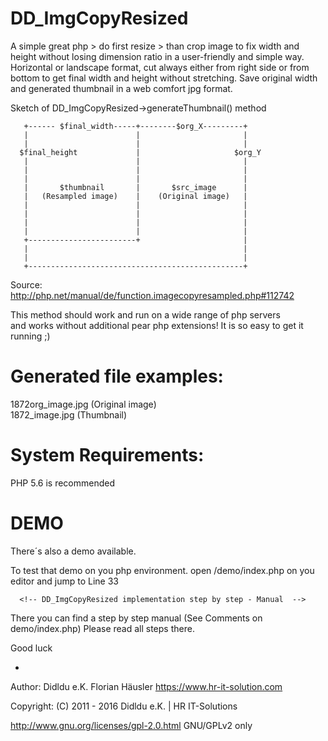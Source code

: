 # DD_ImgCopyResized
A simple great php > do first resize > than crop image to fix width and height without losing dimension ratio in a user-friendly and simple way.
Horizontal or landscape format, cut always either from right side or from bottom to get final width and height without stretching.
Save original width and generated thumbnail in a web comfort jpg format.


Sketch of DD_ImgCopyResized->generateThumbnail() method

       +------ $final_width-----+--------$org_X---------+
       |                        |                       |
       |                        |                       |
      $final_height             |                     $org_Y
       |                        |                       |
       |                        |                       |
       |                        |                       |
       |       $thumbnail       |       $src_image      |
       |   (Resampled image)    |    (Original image)   |
       |                        |                       |
       |                        |                       |
       |                        |                       |
       |                        |                       |
       +------------------------+                       |
       |                                                |
       |                                                |
       +------------------------------------------------+

Source: http://php.net/manual/de/function.imagecopyresampled.php#112742

This method should work and run on a wide range of php servers  <br>
and works without additional pear php extensions!
It is so easy to get it running ;)

# Generated file examples:
1872org_image.jpg (Original image)  <br>
1872_image.jpg (Thumbnail)

# System Requirements:
PHP 5.6 is recommended

# DEMO
There´s also a demo available.

 To test that demo on you php environment.
 open /demo/index.php on you editor and jump to Line 33

      <!-- DD_ImgCopyResized implementation step by step - Manual  -->
      
 There you can find a step by step manual (See Comments on demo/index.php)
 Please read all steps there.

 Good luck

-

Author: Didldu e.K. Florian Häusler https://www.hr-it-solution.com

Copyright: (C) 2011 - 2016 Didldu e.K. | HR IT-Solutions

http://www.gnu.org/licenses/gpl-2.0.html GNU/GPLv2 only